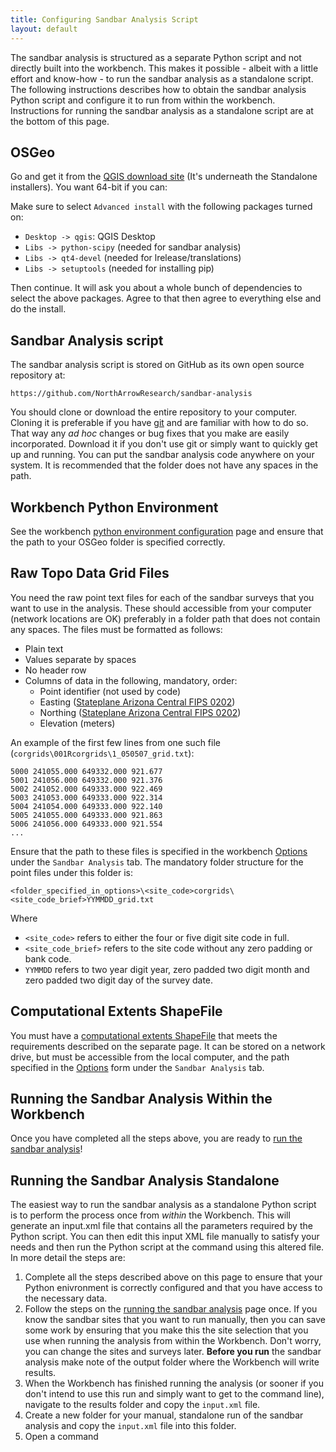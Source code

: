 ```yaml
---
title: Configuring Sandbar Analysis Script
layout: default
---
```


The sandbar analysis is structured as a separate Python script and not directly built into the workbench. This makes it possible - albeit with a little effort and know-how - to run the sandbar analysis as a standalone script. The following instructions describes how to obtain the sandbar analysis Python script and configure it to run from within the workbench. Instructions for running the sandbar analysis as a standalone script are at the bottom of this page.

## OSGeo

Go and get it from the [QGIS download site](http://www.qgis.org/en/site/forusers/download.html) (It's underneath the Standalone installers). You want 64-bit if you can:

Make sure to select `Advanced install` with the following packages turned on:

* `Desktop -> qgis`: QGIS Desktop
* `Libs -> python-scipy` (needed for sandbar analysis)
* `Libs -> qt4-devel` (needed for lrelease/translations)
* `Libs -> setuptools` (needed for installing pip)

Then continue. It will ask you about a whole bunch of dependencies to select the above packages. Agree to that then agree to everything else and do the install.

## Sandbar Analysis script

The sandbar analysis script is stored on GitHub as its own open source repository at:

```
https://github.com/NorthArrowResearch/sandbar-analysis
```

You should clone or download the entire repository to your computer. Cloning it is preferable if you have [git](https://git-scm.com) and are familiar with how to do so. That way any *ad hoc* changes or bug fixes that you make are easily incorporated. Download it if you don't use git or simply want to quickly get up and running. You can put the sandbar analysis code anywhere on your system. It is recommended that the folder does not have any spaces in the path.

## Workbench Python Environment

See the workbench [python environment configuration](/online_help/sandbar_analysis/python_configuration/) page and ensure that the path to your OSGeo folder is specified correctly.

## Raw Topo Data Grid Files

You need the raw point text files for each of the sandbar surveys that you want to use in the analysis. These should accessible from your computer (network locations are OK) preferably in a folder path that does not contain any spaces. The files must be formatted as follows:

* Plain text
* Values separate by spaces
* No header row
* Columns of data in the following, mandatory, order:
  * Point identifier (not used by code)
  * Easting ([Stateplane Arizona Central FIPS 0202](http://www.spatialreference.org/ref/sr-org/nad832011-state-plane-arizona-central-fips-0202/))
  * Northing ([Stateplane Arizona Central FIPS 0202](http://www.spatialreference.org/ref/sr-org/nad832011-state-plane-arizona-central-fips-0202/))
  * Elevation (meters)

An example of the first few lines from one such file (`corgrids\001Rcorgrids\1_050507_grid.txt`):

```
5000 241055.000 649332.000 921.677
5001 241056.000 649332.000 921.376
5002 241052.000 649333.000 922.469
5003 241053.000 649333.000 922.314
5004 241054.000 649333.000 922.140
5005 241055.000 649333.000 921.863
5006 241056.000 649333.000 921.554
...
```

Ensure that the path to these files is specified in the workbench [Options](online_help/tools_menu/Options/) under the `Sandbar Analysis` tab. The mandatory folder structure for the point files under this folder is:

```
<folder_specified_in_options>\<site_code>corgrids\<site_code_brief>YYMMDD_grid.txt
```

Where

* `<site_code>` refers to either the four or five digit site code in full.
* `<site_code_brief>` refers to the site code without any zero padding or bank code.
* `YYMMDD` refers to two year digit year, zero padded two digit month and zero padded two digit day of the survey date.

## Computational Extents ShapeFile

You must have a [computational extents ShapeFile](/online_help/sandbar_analysis/computational_extents/) that meets the requirements described on the separate page. It can be stored on a network drive, but must be accessible from the local computer, and the path specified in the [Options](online_help/tools_menu/Options/) form under the `Sandbar Analysis` tab.

## Running the Sandbar Analysis Within the Workbench

Once you have completed all the steps above, you are ready to [run the sandbar analysis](sandbar_analysis_run)!

## Running the Sandbar Analysis Standalone

The easiest way to run the sandbar analysis as a standalone Python script is to perform the process once from *within* the Workbench. This will generate an input.xml file that contains all the parameters required by the Python script. You can then edit this input XML file manually to satisfy your needs and then run the Python script at the command using this altered file. In more detail the steps are:

1. Complete all the steps described above on this page to ensure that your Python enivronment is correctly configured and that you have access to the necessary data.
2. Follow the steps on the [running the sandbar analysis](sandbar_analysis_run) page once. If you know the sandbar sites that you want to run manually, then you can save some work by ensuring that you make this the site selection that you use when running the analysis from within the Workbench. Don't worry, you can change the sites and surveys later. **Before you run** the sandbar analysis make note of the output folder where the Workbench will write results.
3. When the Workbench has finished running the analysis (or sooner if you don't intend to use this run and simply want to get to the command line), navigate to the results folder and copy the `input.xml` file.
4. Create a new folder for your manual, standalone run of the sandbar analysis and copy the `input.xml` file into this folder.
5. Open a command   